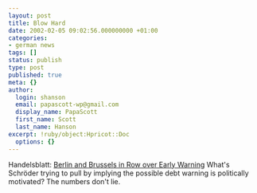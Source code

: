 ```yaml
---
layout: post
title: Blow Hard
date: 2002-02-05 09:02:56.000000000 +01:00
categories:
- german news
tags: []
status: publish
type: post
published: true
meta: {}
author:
  login: shanson
  email: papascott-wp@gmail.com
  display_name: PapaScott
  first_name: Scott
  last_name: Hanson
excerpt: !ruby/object:Hpricot::Doc
  options: {}
---
```

<p>Handelsblatt: <a href="http://www.handelsblatt.com/hbiwwwangebot/fn/relhbi/sfn/buildhbee/cn/bp_artikel_e/docid/500329/strucid/PAGE_201098/pageid/PAGE_201098/SH/0/depot/0/index.html">Berlin and Brussels in Row over Early Warning</a> What's Schröder trying to pull by implying the possible debt warning is politically motivated? The numbers don't lie.</p>
